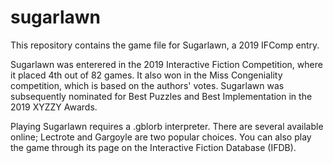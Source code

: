 # sugarlawn
This repository contains the game file for Sugarlawn, a 2019 IFComp entry.

Sugarlawn was enterered in the 2019 Interactive Fiction Competition, where it placed 4th out of 82 games. It also won in the Miss Congeniality competition, which is based on the authors' votes.  Sugarlawn was subsequently nominated for Best Puzzles and Best Implementation in the 2019 XYZZY Awards.

Playing Sugarlawn requires a .gblorb interpreter. There are several available online; Lectrote and Gargoyle are two popular choices. You can also play the game through its page on the Interactive Fiction Database (IFDB).

